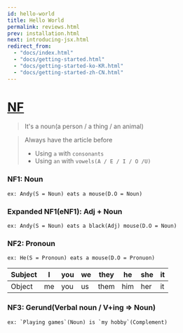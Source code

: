 ```yaml
---
id: hello-world
title: Hello World
permalink: reviews.html
prev: installation.html
next: introducing-jsx.html
redirect_from:
  - "docs/index.html"
  - "docs/getting-started.html"
  - "docs/getting-started-ko-KR.html"
  - "docs/getting-started-zh-CN.html"
---
```


# <a name="nf"></a>[NF](#nf)

> It's a noun(a person / a thing / an animal)

> Always have the article before
> - Using `a` with `consonants`
> - Using `an` with `vowels(A / E / I / O /U)`
### NF1: Noun
    ex: Andy(S = Noun) eats a mouse(D.O = Noun)
### Expanded NF1(eNF1): Adj + Noun
    ex: Andy(S = Noun) eats a black(Adj) mouse(D.O = Noun)
### NF2: Pronoun
    ex: He(S = Pronoun) eats a mouse(D.O = Pronuon)
Subject | I | you | we | they | he | she | it
-- | -- | -- | -- | -- | -- | -- | --
Object | me | you | us | them | him | her | it
### NF3: Gerund(Verbal noun / V+ing => Noun)
    ex: `Playing games`(Noun) is `my hobby`(Complement)
